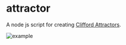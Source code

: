 # attractor

A node js script for creating [Clifford Attractors](http://paulbourke.net/fractals/clifford/).

![example](https://raw.githubusercontent.com/weterynarzfred/attractors/master/examples/2-frame-256.png)